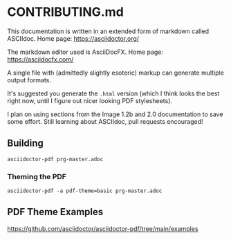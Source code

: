 # CONTRIBUTING.md

This documentation is written in an extended form of markdown called ASCIIdoc. Home page: https://asciidoctor.org/

The markdown editor used is AsciiDocFX. Home page: https://asciidocfx.com/

A single file with (admittedly slightly esoteric) markup can generate multiple output formats.

It's suggested you generate the `.html` version (which I think looks the best right now, until I figure out nicer looking PDF stylesheets).

I plan on using sections from the Image 1.2b and 2.0 documentation to save some effort. Still learning about ASCIIdoc, pull requests encouraged!

## Building

`asciidoctor-pdf prg-master.adoc`

### Theming the PDF

`asciidoctor-pdf -a pdf-theme=basic prg-master.adoc`

## PDF Theme Examples

https://github.com/asciidoctor/asciidoctor-pdf/tree/main/examples
